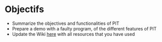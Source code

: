 Objectifs
=========

- Summarize the objectives and functionalities of PIT
- Prepare a demo with a faulty program, of the different features of PIT
- Update the Wiki [here](https://github.com/INSA-VV-2013/testing-tools/wiki/PIT) with all resources that you have used